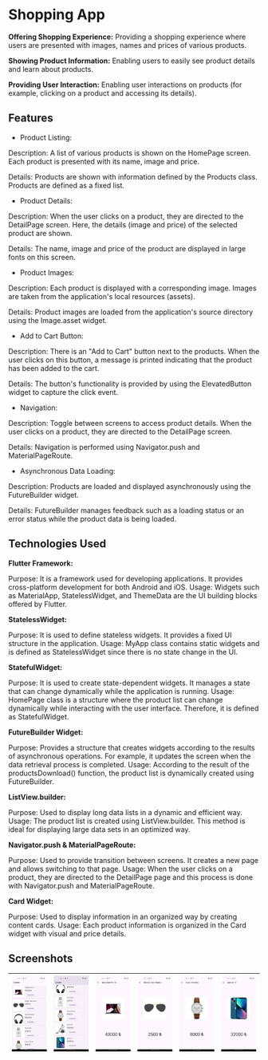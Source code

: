 # Shopping App

**Offering Shopping Experience:** Providing a shopping experience where users are presented with images, names and prices of various products.

**Showing Product Information:** Enabling users to easily see product details and learn about products.

**Providing User Interaction:** Enabling user interactions on products (for example, clicking on a product and accessing its details).

## Features

- Product Listing:

Description: A list of various products is shown on the HomePage screen. Each product is presented with its name, image and price.

Details: Products are shown with information defined by the Products class. Products are defined as a fixed list.

- Product Details:

Description: When the user clicks on a product, they are directed to the DetailPage screen. Here, the details (image and price) of the selected product are shown.

Details: The name, image and price of the product are displayed in large fonts on this screen.

- Product Images:

Description: Each product is displayed with a corresponding image. Images are taken from the application's local resources (assets).

Details: Product images are loaded from the application's source directory using the Image.asset widget.

- Add to Cart Button:

Description: There is an "Add to Cart" button next to the products. When the user clicks on this button, a message is printed indicating that the product has been added to the cart.

Details: The button's functionality is provided by using the ElevatedButton widget to capture the click event.

- Navigation:

Description: Toggle between screens to access product details. When the user clicks on a product, they are directed to the DetailPage screen.

Details: Navigation is performed using Navigator.push and MaterialPageRoute.

- Asynchronous Data Loading:

Description: Products are loaded and displayed asynchronously using the FutureBuilder widget.

Details: FutureBuilder manages feedback such as a loading status or an error status while the product data is being loaded.
## Technologies Used

**Flutter Framework:**

Purpose: It is a framework used for developing applications. It provides cross-platform development for both Android and iOS.
Usage: Widgets such as MaterialApp, StatelessWidget, and ThemeData are the UI building blocks offered by Flutter.

**StatelessWidget:**

Purpose: It is used to define stateless widgets. It provides a fixed UI structure in the application.
Usage: MyApp class contains static widgets and is defined as StatelessWidget since there is no state change in the UI.

**StatefulWidget:**

Purpose: It is used to create state-dependent widgets. It manages a state that can change dynamically while the application is running.
Usage: HomePage class is a structure where the product list can change dynamically while interacting with the user interface. Therefore, it is defined as StatefulWidget.

**FutureBuilder Widget:**

Purpose: Provides a structure that creates widgets according to the results of asynchronous operations. For example, it updates the screen when the data retrieval process is completed.
Usage: According to the result of the productsDownload() function, the product list is dynamically created using FutureBuilder.

**ListView.builder:**

Purpose: Used to display long data lists in a dynamic and efficient way.
Usage: The product list is created using ListView.builder. This method is ideal for displaying large data sets in an optimized way.

**Navigator.push & MaterialPageRoute:**

Purpose: Used to provide transition between screens. It creates a new page and allows switching to that page.
Usage: When the user clicks on a product, they are directed to the DetailPage page and this process is done with Navigator.push and MaterialPageRoute.

**Card Widget:**

Purpose: Used to display information in an organized way by creating content cards.
Usage: Each product information is organized in the Card widget with visual and price details.

## Screenshots

| ![](https://github.com/murat-guzel33/myScreenShotFiles/blob/master/ShoppingApp/Ss1.png?raw=true) | ![](https://github.com/murat-guzel33/myScreenShotFiles/blob/master/ShoppingApp/Ss2.png?raw=true) | ![](https://github.com/murat-guzel33/myScreenShotFiles/blob/master/ShoppingApp/Ss3.png?raw=true) | ![](https://github.com/murat-guzel33/myScreenShotFiles/blob/master/ShoppingApp/Ss4.png?raw=true) | ![](https://github.com/murat-guzel33/myScreenShotFiles/blob/master/ShoppingApp/Ss5.png?raw=true) | ![](https://github.com/murat-guzel33/myScreenShotFiles/blob/master/ShoppingApp/Ss6.png?raw=true) |
|------------------|------------------|------------------|------------------|------------------|------------------|
